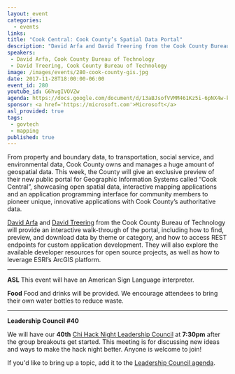 ```yaml
---
layout: event
categories: 
  - events
links:
title: "Cook Central: Cook County’s Spatial Data Portal"
description: "David Arfa and David Treering from the Cook County Bureau of Technology will provide an interactive walk-through of the new Cook Central portal, showcasing open spatial data, interactive mapping applications and their application programming interface for community members to pioneer unique, innovative applications with Cook County’s authoritative data."
speakers:
 - David Arfa, Cook County Bureau of Technology
 - David Treering, Cook County Bureau of Technology
image: /images/events/280-cook-county-gis.jpg
date: 2017-11-28T18:00:00-06:00
event_id: 280
youtube_id: G6hvgIVOVZw
agenda: https://docs.google.com/document/d/13aBJsofVVMM461Kz5i-6pNX4w-kK5hwv3N2_p4uGG6E/edit#
sponsor: <a href='https://microsoft.com'>Microsoft</a>
asl_provided: true
tags: 
 - govtech
 - mapping
published: true
---
```


From property and boundary data, to transportation, social service, and environmental data, Cook County owns and manages a huge amount of geospatial data. This week, the County will give an exclusive preview of their new public portal for Geographic Information Systems called “Cook Central”, showcasing open spatial data, interactive mapping applications and an application programming interface for community members to pioneer unique, innovative applications with Cook County’s authoritative data. 
 
[David Arfa](https://www.linkedin.com/in/david-arfa-b958863) and [David Treering](https://www.linkedin.com/in/dtreering/) from the Cook County Bureau of Technology will provide an interactive walk-through of the portal, including how to find, preview, and download data by theme or category, and how to access REST endpoints for custom application development.   They will also explore the available developer resources for open source projects, as well as how to leverage ESRI’s ArcGIS platform.

---

**ASL** This event will have an American Sign Language interpreter.

**Food** Food and drinks will be provided. We encourage attendees to bring their own water bottles to reduce waste.

---

**Leadership Council #40**

We will have our **40th** [Chi Hack Night Leadership Council](http://chihacknight.org/leadership-council.html) at **7:30pm** after the group breakouts get started. This meeting is for discussing new ideas and ways to make the hack night better. Anyone is welcome to join! 

If you'd like to bring up a topic, add it to the [Leadership Council agenda](https://docs.google.com/document/d/1gZIpshnNDemwvHYhzOPtK9wNrP4CVvd3CK2g2uDCR80/edit#).